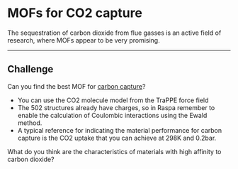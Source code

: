 # MOFs for CO2 capture

The sequestration of carbon dioxide from flue gasses is an active field of research,
where MOFs appear to be very promising.

---

## Challenge

Can you find the best MOF for [carbon capture](https://en.wikipedia.org/wiki/Carbon_capture_and_storage)?

* You can use the CO2 molecule model from the TraPPE force field
* The 502 structures already have charges, so in Raspa remember to enable
  the calculation of Coulombic interactions using the Ewald method.
* A typical reference for indicating the material performance for carbon capture is the
  CO2 uptake that you can achieve at 298K and 0.2bar.

What do you think are the characteristics of materials with high affinity to carbon dioxide?
